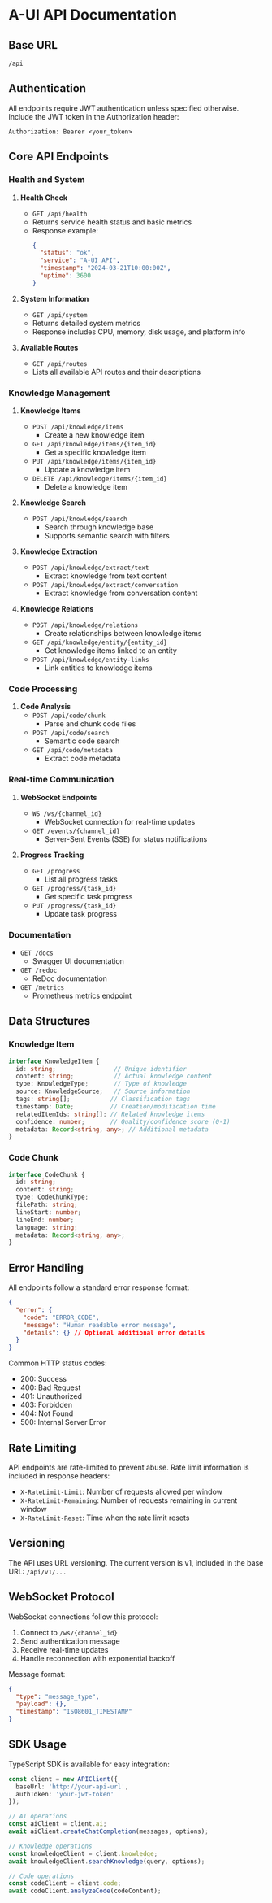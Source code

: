 # A-UI API Documentation

## Base URL
`/api`

## Authentication
All endpoints require JWT authentication unless specified otherwise. Include the JWT token in the Authorization header:
```
Authorization: Bearer <your_token>
```

## Core API Endpoints

### Health and System
1. **Health Check**
   - `GET /api/health`
   - Returns service health status and basic metrics
   - Response example:
     ```json
     {
       "status": "ok",
       "service": "A-UI API",
       "timestamp": "2024-03-21T10:00:00Z",
       "uptime": 3600
     }
     ```

2. **System Information**
   - `GET /api/system`
   - Returns detailed system metrics
   - Response includes CPU, memory, disk usage, and platform info

3. **Available Routes**
   - `GET /api/routes`
   - Lists all available API routes and their descriptions

### Knowledge Management

1. **Knowledge Items**
   - `POST /api/knowledge/items`
     - Create a new knowledge item
   - `GET /api/knowledge/items/{item_id}`
     - Get a specific knowledge item
   - `PUT /api/knowledge/items/{item_id}`
     - Update a knowledge item
   - `DELETE /api/knowledge/items/{item_id}`
     - Delete a knowledge item

2. **Knowledge Search**
   - `POST /api/knowledge/search`
     - Search through knowledge base
     - Supports semantic search with filters

3. **Knowledge Extraction**
   - `POST /api/knowledge/extract/text`
     - Extract knowledge from text content
   - `POST /api/knowledge/extract/conversation`
     - Extract knowledge from conversation content

4. **Knowledge Relations**
   - `POST /api/knowledge/relations`
     - Create relationships between knowledge items
   - `GET /api/knowledge/entity/{entity_id}`
     - Get knowledge items linked to an entity
   - `POST /api/knowledge/entity-links`
     - Link entities to knowledge items

### Code Processing

1. **Code Analysis**
   - `POST /api/code/chunk`
     - Parse and chunk code files
   - `POST /api/code/search`
     - Semantic code search
   - `GET /api/code/metadata`
     - Extract code metadata

### Real-time Communication

1. **WebSocket Endpoints**
   - `WS /ws/{channel_id}`
     - WebSocket connection for real-time updates
   - `GET /events/{channel_id}`
     - Server-Sent Events (SSE) for status notifications

2. **Progress Tracking**
   - `GET /progress`
     - List all progress tasks
   - `GET /progress/{task_id}`
     - Get specific task progress
   - `PUT /progress/{task_id}`
     - Update task progress

### Documentation
- `GET /docs`
  - Swagger UI documentation
- `GET /redoc`
  - ReDoc documentation
- `GET /metrics`
  - Prometheus metrics endpoint

## Data Structures

### Knowledge Item
```typescript
interface KnowledgeItem {
  id: string;                // Unique identifier
  content: string;           // Actual knowledge content
  type: KnowledgeType;       // Type of knowledge
  source: KnowledgeSource;   // Source information
  tags: string[];           // Classification tags
  timestamp: Date;          // Creation/modification time
  relatedItemIds: string[]; // Related knowledge items
  confidence: number;       // Quality/confidence score (0-1)
  metadata: Record<string, any>; // Additional metadata
}
```

### Code Chunk
```typescript
interface CodeChunk {
  id: string;
  content: string;
  type: CodeChunkType;
  filePath: string;
  lineStart: number;
  lineEnd: number;
  language: string;
  metadata: Record<string, any>;
}
```

## Error Handling

All endpoints follow a standard error response format:

```json
{
  "error": {
    "code": "ERROR_CODE",
    "message": "Human readable error message",
    "details": {} // Optional additional error details
  }
}
```

Common HTTP status codes:
- 200: Success
- 400: Bad Request
- 401: Unauthorized
- 403: Forbidden
- 404: Not Found
- 500: Internal Server Error

## Rate Limiting

API endpoints are rate-limited to prevent abuse. Rate limit information is included in response headers:
- `X-RateLimit-Limit`: Number of requests allowed per window
- `X-RateLimit-Remaining`: Number of requests remaining in current window
- `X-RateLimit-Reset`: Time when the rate limit resets

## Versioning

The API uses URL versioning. The current version is v1, included in the base URL:
`/api/v1/...`

## WebSocket Protocol

WebSocket connections follow this protocol:
1. Connect to `/ws/{channel_id}`
2. Send authentication message
3. Receive real-time updates
4. Handle reconnection with exponential backoff

Message format:
```json
{
  "type": "message_type",
  "payload": {},
  "timestamp": "ISO8601_TIMESTAMP"
}
```

## SDK Usage

TypeScript SDK is available for easy integration:

```typescript
const client = new APIClient({
  baseUrl: 'http://your-api-url',
  authToken: 'your-jwt-token'
});

// AI operations
const aiClient = client.ai;
await aiClient.createChatCompletion(messages, options);

// Knowledge operations
const knowledgeClient = client.knowledge;
await knowledgeClient.searchKnowledge(query, options);

// Code operations
const codeClient = client.code;
await codeClient.analyzeCode(codeContent);
``` 